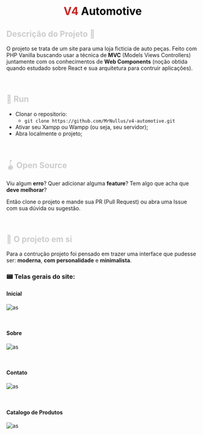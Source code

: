 <h1 align="center" style="color: #C82323; font-weight: bolder;">
  V4 <span style="color: #060606;">Automotive</span>
</h1>

<h2 style="color: #ccc; font-weight: bolder;">
  Descrição do Projeto 📜
</h2>

O projeto se trata de um site para uma loja ficticia de auto peças. Feito com PHP Vanilla buscando usar a técnica de **MVC** (Models Views Controllers) juntamente com os conhecimentos de **Web Components** (noção obtida quando estudado sobre React e sua arquitetura para contruir aplicações).

<br>

<h2 style="color: #ccc; font-weight: bolder;">
  🎯 Run 
</h2>

- Clonar o repositorio: 
  - `git clone https://github.com/MrNullus/v4-automotive.git`
- Ativar seu Xampp ou Wampp (ou seja, seu servidor);
- Abra localmente o projeto;

<br>

<h2 style="color: #ccc; font-weight: bolder;">
  🪀 Open Source 
</h2>

Viu algum **erro**? Quer adicionar alguma **feature**? Tem algo que acha que **deve melhorar**?

Então clone o projeto e mande sua PR (Pull Request) ou abra uma Issue com sua dúvida ou sugestão.

<br>

<h2 style="color: #ccc; font-weight: bolder;">
  💈 O projeto em si 
</h2>

Para a contrução projeto foi pensado em trazer uma interface que pudesse ser: **moderna**, **com personalidade** e **minimalista**.

### 📟 **Telas gerais do site**:

#### **Inicial** 
![as](asd)

<br>

#### **Sobre** 
![as](asd)

<br>

#### **Contato** 
![as](asd)

<br>

#### **Catalogo de Produtos** 
![as](asd)
